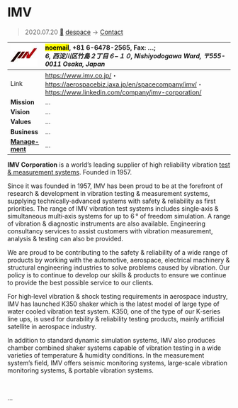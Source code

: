 # IMV
> 2020.07.20 [🚀](../index/index.md) [despace](index.md) → [Contact](contact.md)

|[![](f/con/i/imv_corp_logo1_thumb.jpg)](f/con/i/imv_corp_logo1.png)|<mark>noemail</mark>, +81 6-6478-2565, Fax: …;<br> *6, 西淀川区竹島２丁目６−１０, Nishiyodogawa Ward, 〒555-0011 Osaka, Japan*|
|:--|:--|
|Link|<https://www.imv.co.jp/>・ <https://aerospacebiz.jaxa.jp/en/spacecompany/imv/>・ <https://www.linkedin.com/company/imv-corporation/>|
|**Mission**|…|
|**Vision**|…|
|**Values**|…|
|**Business**|…|
|**[Manage-<br>ment](mgmt.md)**|…|

**IMV Corporation** is a world’s leading supplier of high reliability vibration [test & measurement systems](test.md). Founded in 1957.

Since it was founded in 1957, IMV has been proud to be at the forefront of research & development in vibration testing & measurement systems, supplying technically‑advanced systems with safety & reliability as first priorities. The range of IMV vibration test systems includes single‑axis & simultaneous multi‑axis systems for up to 6 ° of freedom simulation. A range of vibration & diagnostic instruments are also available. Engineering consultancy services to assist customers with vibration measurement, analysis & testing can also be provided.

We are proud to be contributing to the safety & reliability of a wide range of products by working with the automotive, aerospace, electrical machinery & structural engineering industries to solve problems caused by vibration. Our policy is to continue to develop our skills & products to ensure we continue to provide the best possible service to our clients.

For high‑level vibration & shock testing requirements in aerospace industry, IMV has launched K350 shaker which is the latest model of large type of water cooled vibration test system. K350, one of the type of our K‑series line ups, is used for durability & reliability testing products, mainly artificial satellite in aerospace industry.

In addition to standard dynamic simulation systems, IMV also produces chamber combined shaker systems capable of vibration testing in a wide varieties of temperature & humidity conditions. In the measurement system’s field, IMV offers seismic monitoring systems, large‑scale vibration monitoring systems, & portable vibration systems.

<p style="page-break-after:always"> </p>

…

